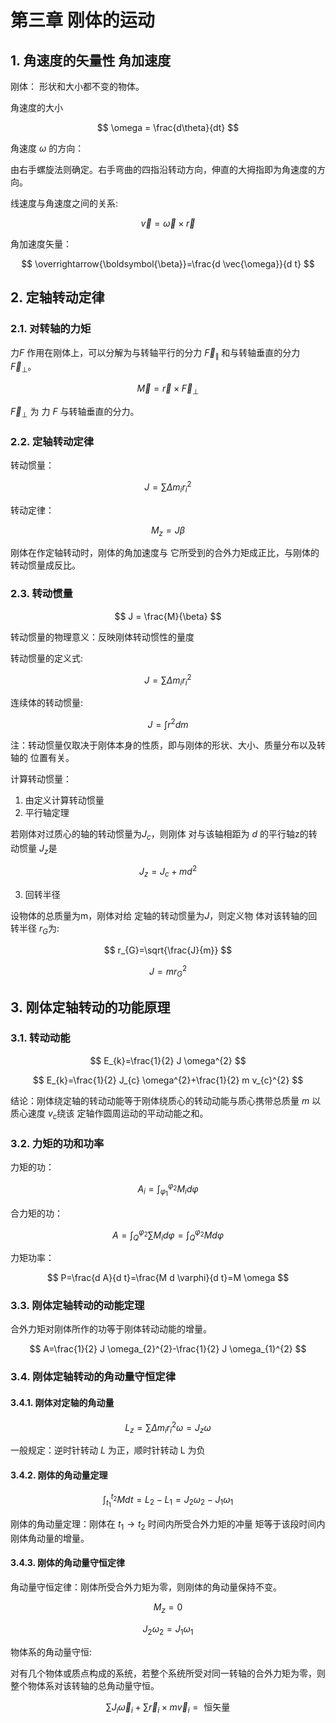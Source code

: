 第三章 刚体的运动
===

## 1. 角速度的矢量性 角加速度

刚体： 形状和大小都不变的物体。

角速度的大小

$$
\omega = \frac{d\theta}{dt}
$$

角速度 $\omega$ 的方向：

由右手螺旋法则确定。右手弯曲的四指沿转动方向，伸直的大拇指即为角速度的方向。

线速度与角速度之间的关系:

$$
\vec{v}=\vec{\omega} \times \vec{r}
$$

角加速度矢量：

$$
\overrightarrow{\boldsymbol{\beta}}=\frac{d \vec{\omega}}{d t}
$$

## 2. 定轴转动定律

### 2.1. 对转轴的力矩

力$F$ 作用在刚体上，可以分解为与转轴平行的分力 $\vec{F}_{\parallel}$ 和与转轴垂直的分力 $\vec{F}_{\perp}$。

$$
\vec{M}=\vec{r} \times \vec{F}_{\perp}
$$

$\vec{F}_{\perp}$ 为 力 $F$ 与转轴垂直的分力。

### 2.2. 定轴转动定律

转动惯量：

$$
J=\sum \Delta m_{i} r_{i}^{2}
$$

转动定律：

$$
M_{z}=J \beta
$$

刚体在作定轴转动时，刚体的角加速度与 它所受到的合外力矩成正比，与刚体的转动惯量成反比。

### 2.3. 转动惯量

$$
J = \frac{M}{\beta}
$$

转动惯量的物理意义：反映刚体转动惯性的量度

转动惯量的定义式:

$$
J=\sum \Delta m_{i} r_{i}^{2}
$$

连续体的转动惯量:

$$
J=\int r^{2} d m
$$

注：转动惯量仅取决于刚体本身的性质，即与刚体的形状、大小、质量分布以及转轴的 位置有关。

计算转动惯量：

1. 由定义计算转动惯量
2. 平行轴定理

若刚体对过质心的轴的转动惯量为$J_c$，则刚体 对与该轴相距为 $d$ 的平行轴z的转动惯量 $J_z$是

$$
J_z = J_c + md^2
$$

3. 回转半径

设物体的总质量为m，刚体对给 定轴的转动惯量为$J$，则定义物 体对该转轴的回转半径 $r_G$为:

$$
r_{G}=\sqrt{\frac{J}{m}}
$$

$$
J=m r_{G}^{2}
$$

## 3. 刚体定轴转动的功能原理

### 3.1. 转动动能

$$
E_{k}=\frac{1}{2} J \omega^{2}
$$

$$
E_{k}=\frac{1}{2} J_{c} \omega^{2}+\frac{1}{2} m v_{c}^{2}
$$

结论：刚体绕定轴的转动动能等于刚体绕质心的转动动能与质心携带总质量 $m$ 以质心速度 $v_c$绕该 定轴作圆周运动的平动动能之和。

### 3.2. 力矩的功和功率

力矩的功：

$$
A_{i}=\int_{\varphi_{1}}^{\varphi_{2}} M_{i} d \varphi
$$

合力矩的功：

$$
A=\int_{Q}^{\varphi_{2}} \sum M_{i} d \varphi=\int_{Q}^{\varphi_{2}} M d \varphi
$$

力矩功率：

$$
P=\frac{d A}{d t}=\frac{M d \varphi}{d t}=M \omega
$$

### 3.3. 刚体定轴转动的动能定理

合外力矩对刚体所作的功等于刚体转动动能的增量。

$$
A=\frac{1}{2} J \omega_{2}^{2}-\frac{1}{2} J \omega_{1}^{2}
$$

### 3.4. 刚体定轴转动的角动量守恒定律

#### 3.4.1. 刚体对定轴的角动量

$$
L_{z}=\sum \Delta m_{i} r_{i}^{2} \omega=J_{z} \omega
$$

一般规定：逆时针转动 $L$ 为正，顺时针转动 L 为负

#### 3.4.2. 刚体的角动量定理

$$
\int_{t_{1}}^{t_{2}} M d t=L_{2}-L_{1}=J_{2} \omega_{2} -J_{1} \omega_{1}
$$

刚体的角动量定理：刚体在 $t_1 \to t_2$ 时间内所受合外力矩的冲量 矩等于该段时间内刚体角动量的增量。

#### 3.4.3. 刚体的角动量守恒定律

角动量守恒定律：刚体所受合外力矩为零，则刚体的角动量保持不变。

$$
M_z = 0
$$

$$
J_2 \omega_2 = J_1 \omega_1
$$

物体系的角动量守恒:

对有几个物体或质点构成的系统，若整个系统所受对同一转轴的合外力矩为零，则整个物体系对该转轴的总角动量守恒。

$$
\sum J_{i} \vec{\omega}_{i}+\sum \vec{r}_{i} \times m \vec{v}_{i}=\text { 恒矢量 }
$$
